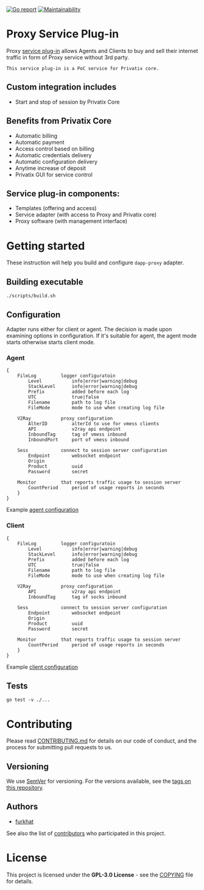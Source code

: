 [![Go report](http://goreportcard.com/badge/github.com/Privatix/dapp-proxy)](https://goreportcard.com/report/github.com/Privatix/dapp-proxy)
[![Maintainability](https://api.codeclimate.com/v1/badges/9a17679c51f051697bb5/maintainability)](https://codeclimate.com/github/Privatix/dapp-proxy/maintainability)

# Proxy Service Plug-in

Proxy [service plug-in](https://github.com/Privatix/privatix/blob/master/doc/service_plug-in.md) 
allows Agents and Clients to buy and sell their internet traffic in form of Proxy service without 3rd party.

    This service plug-in is a PoC service for Privatix core.

## Custom integration includes

-   Start and stop of session by Privatix Core

## Benefits from Privatix Core

-   Automatic billing
-   Automatic payment
-   Access control based on billing
-   Automatic credentials delivery
-   Automatic configuration delivery
-   Anytime increase of deposit
-   Privatix GUI for service control

## Service plug-in components:

-   Templates (offering and access)
-   Service adapter (with access to Proxy and Privatix core)
-   Proxy software (with management interface)

# Getting started

These instruction will help you build and configure `dapp-proxy` adapter.

## Building executable

`
./scripts/build.sh
`

## Configuration

Adapter runs either for client or agent. The decision is made upon examining options in configuration. If it's suitable for agent, the agent mode starts otherwise starts client mode.

### Agent

```
{
    FileLog         logger configuratoin
        Level           info|error|warning|debug
        StackLevel      info|error|warning|debug
        Prefix          added before each log
        UTC             true|false
        Filename        path to log file
        FileMode        mode to use when creating log file

    V2Ray           proxy configuration
        AlterID         alterId to use for vmess clients
        API             v2ray api endpoint
        InboundTag      tag of vmess inbound
        InboundPort     port of vmess inbound

    Sess            connect to session server configuration
        Endpoint        websocket endpoint
        Origin          
        Product         uuid
        Password        secret

    Monitor         that reports traffic usage to session server
        CountPeriod     period of usage reports in seconds
    }
}
```

Example [agent configuration](/plugin/agent.config.json)

### Client

```
{
    FileLog         logger configuratoin
        Level           info|error|warning|debug
        StackLevel      info|error|warning|debug
        Prefix          added before each log
        UTC             true|false
        Filename        path to log file
        FileMode        mode to use when creating log file

    V2Ray           proxy configuration
        API             v2ray api endpoint
        InboundTag      tag of socks inbound

    Sess            connect to session server configuration
        Endpoint        websocket endpoint
        Origin          
        Product         uuid
        Password        secret

    Monitor         that reports traffic usage to session server
        CountPeriod     period of usage reports in seconds
    }
}
```

Example [client configuration](/plugin/client.config.json)

## Tests

`go test -v ./...`

# Contributing

Please read [CONTRIBUTING.md](CONTRIBUTING.md) for details on our code of conduct, and the process for submitting pull requests to us.

## Versioning

We use [SemVer](http://semver.org/) for versioning. 
For the versions available, see the [tags on this repository](https://github.com/Privatix/dapp-proxy/tags).


## Authors

* [furkhat](https://github.com/furkhat)

See also the list of [contributors](https://github.com/Privatix/dapp-proxy/contributors)
who participated in this project.

# License

This project is licensed under the **GPL-3.0 License** - see the
[COPYING](COPYING) file for details.
